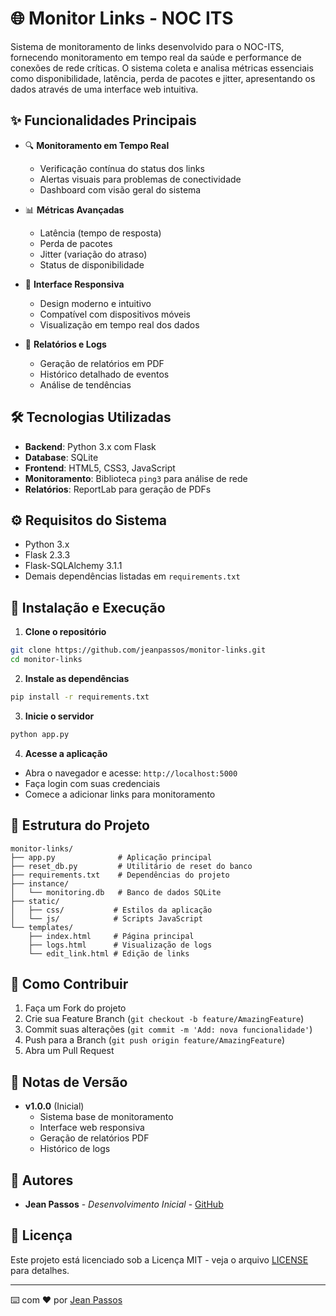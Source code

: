 # 🌐 Monitor Links - NOC ITS

Sistema de monitoramento de links desenvolvido para o NOC-ITS, fornecendo monitoramento em tempo real da saúde e performance de conexões de rede críticas. O sistema coleta e analisa métricas essenciais como disponibilidade, latência, perda de pacotes e jitter, apresentando os dados através de uma interface web intuitiva.

## ✨ Funcionalidades Principais

- 🔍 **Monitoramento em Tempo Real**
  - Verificação contínua do status dos links
  - Alertas visuais para problemas de conectividade
  - Dashboard com visão geral do sistema

- 📊 **Métricas Avançadas**
  - Latência (tempo de resposta)
  - Perda de pacotes
  - Jitter (variação do atraso)
  - Status de disponibilidade

- 📱 **Interface Responsiva**
  - Design moderno e intuitivo
  - Compatível com dispositivos móveis
  - Visualização em tempo real dos dados

- 📄 **Relatórios e Logs**
  - Geração de relatórios em PDF
  - Histórico detalhado de eventos
  - Análise de tendências

## 🛠️ Tecnologias Utilizadas

- **Backend**: Python 3.x com Flask
- **Database**: SQLite
- **Frontend**: HTML5, CSS3, JavaScript
- **Monitoramento**: Biblioteca `ping3` para análise de rede
- **Relatórios**: ReportLab para geração de PDFs

## ⚙️ Requisitos do Sistema

- Python 3.x
- Flask 2.3.3
- Flask-SQLAlchemy 3.1.1
- Demais dependências listadas em `requirements.txt`

## 🚀 Instalação e Execução

1. **Clone o repositório**
```bash
git clone https://github.com/jeanpassos/monitor-links.git
cd monitor-links
```

2. **Instale as dependências**
```bash
pip install -r requirements.txt
```

3. **Inicie o servidor**
```bash
python app.py
```

4. **Acesse a aplicação**
- Abra o navegador e acesse: `http://localhost:5000`
- Faça login com suas credenciais
- Comece a adicionar links para monitoramento

## 📁 Estrutura do Projeto

```
monitor-links/
├── app.py              # Aplicação principal
├── reset_db.py         # Utilitário de reset do banco
├── requirements.txt    # Dependências do projeto
├── instance/          
│   └── monitoring.db   # Banco de dados SQLite
├── static/            
│   ├── css/           # Estilos da aplicação
│   └── js/            # Scripts JavaScript
└── templates/         
    ├── index.html     # Página principal
    ├── logs.html      # Visualização de logs
    └── edit_link.html # Edição de links
```

## 🤝 Como Contribuir

1. Faça um Fork do projeto
2. Crie sua Feature Branch (`git checkout -b feature/AmazingFeature`)
3. Commit suas alterações (`git commit -m 'Add: nova funcionalidade'`)
4. Push para a Branch (`git push origin feature/AmazingFeature`)
5. Abra um Pull Request

## 📝 Notas de Versão

- **v1.0.0** (Inicial)
  - Sistema base de monitoramento
  - Interface web responsiva
  - Geração de relatórios PDF
  - Histórico de logs

## 👥 Autores

- **Jean Passos** - *Desenvolvimento Inicial* - [GitHub](https://github.com/jeanpassos)

## 📄 Licença

Este projeto está licenciado sob a Licença MIT - veja o arquivo [LICENSE](LICENSE) para detalhes.

---
⌨️ com ❤️ por [Jean Passos](https://github.com/jeanpassos)